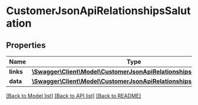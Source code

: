 # CustomerJsonApiRelationshipsSalutation

## Properties
Name | Type | Description | Notes
------------ | ------------- | ------------- | -------------
**links** | [**\Swagger\Client\Model\CustomerJsonApiRelationshipsSalutationLinks**](CustomerJsonApiRelationshipsSalutationLinks.md) |  | [optional] 
**data** | [**\Swagger\Client\Model\CustomerJsonApiRelationshipsSalutationData**](CustomerJsonApiRelationshipsSalutationData.md) |  | [optional] 

[[Back to Model list]](../../README.md#documentation-for-models) [[Back to API list]](../../README.md#documentation-for-api-endpoints) [[Back to README]](../../README.md)

